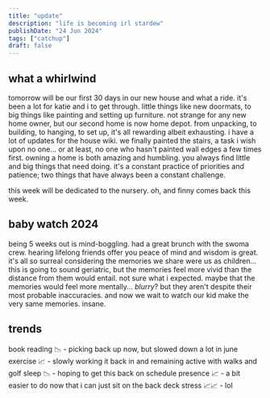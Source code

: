 ```yaml
---
title: "update"
description: "life is becoming irl stardew"
publishDate: "24 Jun 2024"
tags: ["catchup"]
draft: false
---
```


## what a whirlwind

tomorrow will be our first 30 days in our new house and what a ride. 
it's been a lot for katie and i to get through. little things like new doormats, to big things like painting and setting up furniture.
not strange for any new home owner, but our second home is now home depot. from unpacking, to building, to hanging, to set up, it's all rewarding albeit exhausting.
i have a lot of updates for the house wiki. we finally painted the stairs, a task i wish upon no one... or at least, no one who hasn't painted wall edges a few times first.
owning a home is both amazing and humbling. you always find little and big things that need doing. it's a constant practice of priorities and patience; two things that have always been a constant challenge.

this week will be dedicated to the nursery. oh, and finny comes back this week. 

## baby watch 2024

being 5 weeks out is mind-boggling. had a great brunch with the swoma crew. hearing lifelong friends offer you peace of mind and wisdom is great. it's all so surreal considering the memories we share were us as children... this is going to sound geriatric, but the memories feel more vivid than the distance from them would entail. not sure what i expected. maybe that the memories would feel more mentally... _blurry_? but they aren't despite their most probable inaccuracies. and now we wait to watch our kid make the very same memories. insane.

## trends

book reading 📉 - picking back up now, but slowed down a lot in june
exercise 📈 - slowly working it back in and remaining active with walks and golf
sleep 📉 - hoping to get this back on schedule
presence 📈 - a bit easier to do now that i can just sit on the back deck
stress 📈📈 - lol